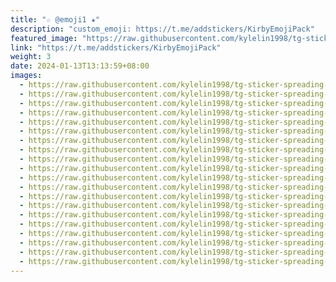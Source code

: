 ```yaml
---
title: "☆ @emoji1 ★"
description: "custom_emoji: https://t.me/addstickers/KirbyEmojiPack"
featured_image: "https://raw.githubusercontent.com/kylelin1998/tg-sticker-spreading-worldwide-images/main/img/6e08fded-0128-4764-8d74-2d3f1fd5fcce.jpg"
link: "https://t.me/addstickers/KirbyEmojiPack"
weight: 3
date: 2024-01-13T13:13:59+08:00
images:
  - https://raw.githubusercontent.com/kylelin1998/tg-sticker-spreading-worldwide-images/main/img/6e08fded-0128-4764-8d74-2d3f1fd5fcce.jpg
  - https://raw.githubusercontent.com/kylelin1998/tg-sticker-spreading-worldwide-images/main/img/1b170a8a-4653-4a65-96af-e301c7416dcb.jpg
  - https://raw.githubusercontent.com/kylelin1998/tg-sticker-spreading-worldwide-images/main/img/4d2a5faf-3641-45e4-9db8-b022f493618c.jpg
  - https://raw.githubusercontent.com/kylelin1998/tg-sticker-spreading-worldwide-images/main/img/c616f86a-d60f-4345-b35e-48a1aded630f.jpg
  - https://raw.githubusercontent.com/kylelin1998/tg-sticker-spreading-worldwide-images/main/img/dc4de2ab-aafb-4998-ba10-eb625dcfccaa.jpg
  - https://raw.githubusercontent.com/kylelin1998/tg-sticker-spreading-worldwide-images/main/img/80c843da-f87c-49a6-b37b-c56d0e6d27f5.jpg
  - https://raw.githubusercontent.com/kylelin1998/tg-sticker-spreading-worldwide-images/main/img/9d7059ba-9669-4754-98b8-f453793b24b9.jpg
  - https://raw.githubusercontent.com/kylelin1998/tg-sticker-spreading-worldwide-images/main/img/a87ec46e-5cdb-4536-8828-01cef1c1efbb.jpg
  - https://raw.githubusercontent.com/kylelin1998/tg-sticker-spreading-worldwide-images/main/img/bdfde761-e3b5-4d1c-b4d9-bc9b0bd185c6.jpg
  - https://raw.githubusercontent.com/kylelin1998/tg-sticker-spreading-worldwide-images/main/img/c9f06ba3-8d06-4fbf-bf2d-a2bfa4873d26.jpg
  - https://raw.githubusercontent.com/kylelin1998/tg-sticker-spreading-worldwide-images/main/img/cbb2225c-e732-4650-bace-2f044807cd41.jpg
  - https://raw.githubusercontent.com/kylelin1998/tg-sticker-spreading-worldwide-images/main/img/4b8f8aef-1185-4251-a0ce-93e1e6a7219d.jpg
  - https://raw.githubusercontent.com/kylelin1998/tg-sticker-spreading-worldwide-images/main/img/f1bc920c-57a3-4dc9-9c67-5a6d835cb180.jpg
  - https://raw.githubusercontent.com/kylelin1998/tg-sticker-spreading-worldwide-images/main/img/31c600f5-a105-4e79-af5c-396e1695341f.jpg
  - https://raw.githubusercontent.com/kylelin1998/tg-sticker-spreading-worldwide-images/main/img/08e41bbc-964b-4999-bba6-26f1a80c7e00.jpg
  - https://raw.githubusercontent.com/kylelin1998/tg-sticker-spreading-worldwide-images/main/img/c161e71b-c192-424b-a15d-9f34c33bf6b3.jpg
  - https://raw.githubusercontent.com/kylelin1998/tg-sticker-spreading-worldwide-images/main/img/768051e3-e90a-4cf4-92a5-90daac80d0ee.jpg
  - https://raw.githubusercontent.com/kylelin1998/tg-sticker-spreading-worldwide-images/main/img/599d1fc6-61e4-4f44-ba24-d0127470515d.jpg
  - https://raw.githubusercontent.com/kylelin1998/tg-sticker-spreading-worldwide-images/main/img/f02dc272-7a5a-4437-bd57-cbcbd5105700.jpg
  - https://raw.githubusercontent.com/kylelin1998/tg-sticker-spreading-worldwide-images/main/img/212e757f-41c4-4103-b1b5-d28bf936c984.jpg
---
```


